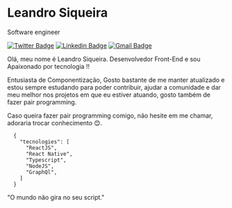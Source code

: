 # Leandro Siqueira

Software engineer

[![Twitter Badge](https://img.shields.io/badge/-@HigorAllan4-00875f?style=flat-square&labelColor=00875f&logo=twitter&logoColor=white&link=https://twitter.com/oleandrosiq)](https://twitter.com/oleandrosiq)
[![Linkedin Badge](https://img.shields.io/badge/-Higor%20Allan-00875f?style=flat-square&logo=Linkedin&logoColor=white&link=https://www.linkedin.com/in/leandrosiq1/)](https://www.linkedin.com/in/leandrosiq1/) 
[![Gmail Badge](https://img.shields.io/badge/-higor.allan21@gmail.com-00875f?style=flat-square&logo=Gmail&logoColor=white&link=le_kts12@hotmail.com)](mailto:le_kts12@hotmail.com)

Olá, meu nome é Leandro Siqueira. Desenvolvedor Front-End e sou Apaixonado por tecnologia !! 

Entusiasta de Componentização, Gosto bastante de me manter atualizado e estou sempre estudando para poder contribuir, ajudar a comunidade e dar meu melhor nos projetos em que eu estiver atuando, gosto também de fazer pair programming.

Caso queira fazer pair programming comigo, não hesite em me chamar, adoraria trocar conhecimento 😊.

```
  {
    "tecnologies": [
      "ReactJS",
      "React Native",
      "Typescript",
      "NodeJS",
      "GraphQl",
    ]
  }
```

"O mundo não gira no seu script." <br> 

